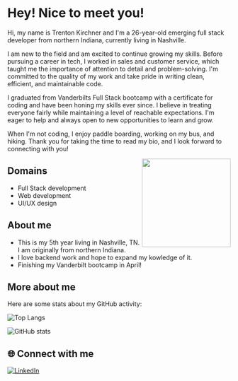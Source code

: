 # Hey! Nice to meet you!


Hi, my name is Trenton Kirchner and I'm a 26-year-old emerging full stack developer from northern Indiana, currently living in Nashville. 
        
I am new to the field and am excited to continue growing my skills. Before pursuing a career in tech, I worked in sales and customer service, which taught me the importance of attention to detail and problem-solving. I'm committed to the quality of my work and take pride in writing clean, efficient, and maintainable code.
        
I graduated from Vanderbilts Full Stack bootcamp with a certificate for coding and have been honing my skills ever since. I believe in treating everyone fairly while maintaining a level of reachable expectations. I'm eager to help and always open to new opportunities to learn and grow.
        
When I'm not coding, I enjoy paddle boarding, working on my bus, and hiking. Thank you for taking the time to read my bio, and I look forward to connecting with you!

<img align='right' src='https://user-images.githubusercontent.com/114694410/224874450-f5f5eb45-da69-402b-b05d-b1ee5b3d468f.gif' width='200"'>


## Domains

- Full Stack development
- Web development
- UI/UX design

## About me

- This is my 5th year living in Nashville, TN. I am originally from northern Indiana.
- I love backend work and hope to expand my kowledge of it.
- Finishing my Vanderbilt bootcamp in April!

## More about me

Here are some stats about my GitHub activity:

![Top Langs](https://github-readme-stats.vercel.app/api/top-langs/?username=kirchnerdev22&layout=compact)

![GitHub stats](https://github-readme-stats.vercel.app/api?username=kirchnerdev22&count_private=true&show_icons=true&theme=onedark)

## 🌐 Connect with me

<a href="https://www.linkedin.com/in/alexandria-white2/" target="_blank">
  <img src="https://img.shields.io/badge/LinkedIn-%230077B5.svg?&style=flat-square&logo=linkedin&logoColor=white" alt="LinkedIn">
</a>
